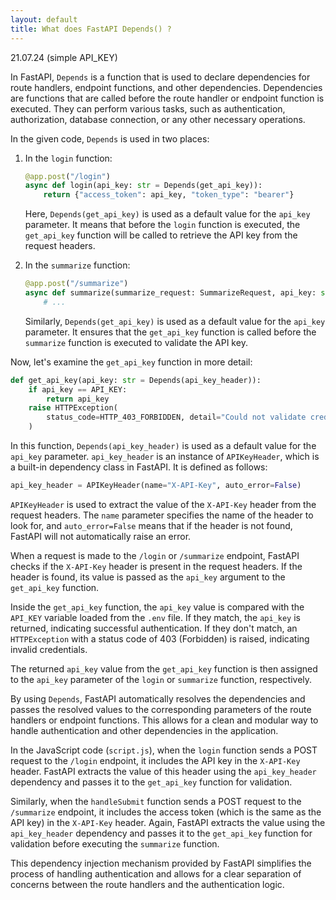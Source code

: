 ```yaml
---
layout: default
title: What does FastAPI Depends() ?
---
```


21.07.24 (simple API_KEY)

In FastAPI, `Depends` is a function that is used to declare dependencies for route handlers, endpoint functions, and other dependencies. Dependencies are functions that are called before the route handler or endpoint function is executed. They can perform various tasks, such as authentication, authorization, database connection, or any other necessary operations.

In the given code, `Depends` is used in two places:

1. In the `login` function:
   ```python
   @app.post("/login")
   async def login(api_key: str = Depends(get_api_key)):
       return {"access_token": api_key, "token_type": "bearer"}
   ```
   Here, `Depends(get_api_key)` is used as a default value for the `api_key` parameter. It means that before the `login` function is executed, the `get_api_key` function will be called to retrieve the API key from the request headers.

2. In the `summarize` function:
   ```python
   @app.post("/summarize")
   async def summarize(summarize_request: SummarizeRequest, api_key: str = Depends(get_api_key)):
       # ...
   ```
   Similarly, `Depends(get_api_key)` is used as a default value for the `api_key` parameter. It ensures that the `get_api_key` function is called before the `summarize` function is executed to validate the API key.

Now, let's examine the `get_api_key` function in more detail:

```python
def get_api_key(api_key: str = Depends(api_key_header)):
    if api_key == API_KEY:
        return api_key
    raise HTTPException(
        status_code=HTTP_403_FORBIDDEN, detail="Could not validate credentials"
    )
```

In this function, `Depends(api_key_header)` is used as a default value for the `api_key` parameter. `api_key_header` is an instance of `APIKeyHeader`, which is a built-in dependency class in FastAPI. It is defined as follows:

```python
api_key_header = APIKeyHeader(name="X-API-Key", auto_error=False)
```

`APIKeyHeader` is used to extract the value of the `X-API-Key` header from the request headers. The `name` parameter specifies the name of the header to look for, and `auto_error=False` means that if the header is not found, FastAPI will not automatically raise an error.

When a request is made to the `/login` or `/summarize` endpoint, FastAPI checks if the `X-API-Key` header is present in the request headers. If the header is found, its value is passed as the `api_key` argument to the `get_api_key` function.

Inside the `get_api_key` function, the `api_key` value is compared with the `API_KEY` variable loaded from the `.env` file. If they match, the `api_key` is returned, indicating successful authentication. If they don't match, an `HTTPException` with a status code of 403 (Forbidden) is raised, indicating invalid credentials.

The returned `api_key` value from the `get_api_key` function is then assigned to the `api_key` parameter of the `login` or `summarize` function, respectively.

By using `Depends`, FastAPI automatically resolves the dependencies and passes the resolved values to the corresponding parameters of the route handlers or endpoint functions. This allows for a clean and modular way to handle authentication and other dependencies in the application.

In the JavaScript code (`script.js`), when the `login` function sends a POST request to the `/login` endpoint, it includes the API key in the `X-API-Key` header. FastAPI extracts the value of this header using the `api_key_header` dependency and passes it to the `get_api_key` function for validation.

Similarly, when the `handleSubmit` function sends a POST request to the `/summarize` endpoint, it includes the access token (which is the same as the API key) in the `X-API-Key` header. Again, FastAPI extracts the value using the `api_key_header` dependency and passes it to the `get_api_key` function for validation before executing the `summarize` function.

This dependency injection mechanism provided by FastAPI simplifies the process of handling authentication and allows for a clear separation of concerns between the route handlers and the authentication logic.